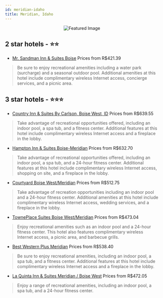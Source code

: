 ```yaml
---
id: meridian-idaho
title: Meridian, Idaho
---
```


<center><img src="https://i.travelapi.com/hotels/2000000/1590000/1585100/1585087/21ddca3c_z.jpg" alt="Featured Image" /></center>


##  2 star hotels - ⭐️⭐️

-    [Mr. Sandman Inn & Suites Boise](https://us.hurb.com/hotels/meridian/mr-sandman-inn-suites-boise-JNP-JP193270?cmp=18055) Prices from R$421.39
   > Be sure to enjoy recreational amenities including a water park (surcharge) and a seasonal outdoor pool. Additional amenities at this hotel include complimentary wireless Internet access, concierge services, and a picnic area.

##  3 star hotels - ⭐️⭐️⭐️

-    [Country Inn & Suites By Carlson, Boise West, ID](https://us.hurb.com/hotels/meridian/country-inn-suites-by-carlson-boise-west-id-JNP-JP189965?cmp=18055) Prices from R$639.55
   > Take advantage of recreational opportunities offered, including an indoor pool, a spa tub, and a fitness center. Additional features at this hotel include complimentary wireless Internet access and a fireplace in the lobby.
-    [Hampton Inn & Suites Boise-Meridian](https://us.hurb.com/hotels/meridian/hampton-inn-suites-boise-meridian-JNP-JP374179?cmp=18055) Prices from R$632.70
   > Take advantage of recreational opportunities offered, including an indoor pool, a spa tub, and a 24-hour fitness center. Additional features at this hotel include complimentary wireless Internet access, shopping on site, and a fireplace in the lobby.
-    [Courtyard Boise West/Meridian](https://us.hurb.com/hotels/meridian/courtyard-boise-west-meridian-JNP-JP009538?cmp=18055) Prices from R$512.75
   > Take advantage of recreation opportunities including an indoor pool and a 24-hour fitness center. Additional amenities at this hotel include complimentary wireless Internet access, wedding services, and a fireplace in the lobby.
-    [TownePlace Suites Boise West/Meridian](https://us.hurb.com/hotels/meridian/towneplace-suites-boise-west-meridian-JNP-JP744994?cmp=18055) Prices from R$473.04
   > Enjoy recreational amenities such as an indoor pool and a 24-hour fitness center. This hotel also features complimentary wireless Internet access, a picnic area, and barbecue grills.
-    [Best Western Plus Meridian](https://us.hurb.com/hotels/meridian/best-western-plus-meridian-JNP-JP009558?cmp=18055) Prices from R$538.40
   > Be sure to enjoy recreational amenities, including an indoor pool, a spa tub, and a fitness center. Additional features at this hotel include complimentary wireless Internet access and a fireplace in the lobby.
-    [La Quinta Inn & Suites Meridian / Boise West](https://us.hurb.com/hotels/meridian/la-quinta-inn-suites-meridian-boise-west-JNP-JP765251?cmp=18055) Prices from R$472.05
   > Enjoy a range of recreational amenities, including an indoor pool, a spa tub, and a 24-hour fitness center.

